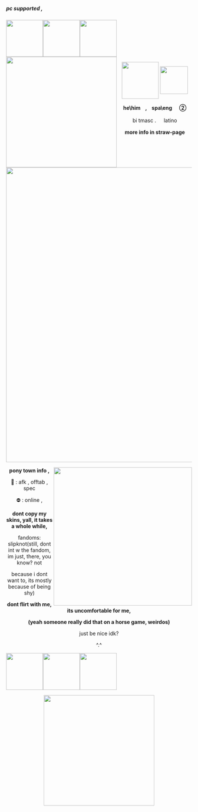 ##### pc supported ,
<img src="https://github.com/user-attachments/assets/67b54b4d-3cdb-4af4-9e76-29b69dd33e51" height="100"/><img src="https://github.com/user-attachments/assets/67b54b4d-3cdb-4af4-9e76-29b69dd33e51" height="100"/><img src="https://github.com/user-attachments/assets/67b54b4d-3cdb-4af4-9e76-29b69dd33e51" height="100"/>
<img src="https://github.com/user-attachments/assets/39b8c6c3-970f-4cbf-8180-02e6d45873c0" style="float" align="left" height="300" style="stetch"/>
<p align="center"/>
<img src="https://github-production-user-asset-6210df.s3.amazonaws.com/118145955/460889306-ce5ff1e0-b60b-4646-be51-87693e151eea.png?X-Amz-Algorithm=AWS4-HMAC-SHA256&X-Amz-Credential=AKIAVCODYLSA53PQK4ZA%2F20250701%2Fus-east-1%2Fs3%2Faws4_request&X-Amz-Date=20250701T060906Z&X-Amz-Expires=300&X-Amz-Signature=41b24b8de4d8f3104309d99f71673dd0e78604faae27ebe30beb2fffa28e4f1d&X-Amz-SignedHeaders=host" align="center" height="100"/>
<img src="https://github.com/user-attachments/assets/1f843b38-485a-43cc-a1e6-ad2ac5228a59" style="Float" align="center" height="75"/>
</p>
<p align="center"/><b> he\himㅤ,ㅤspa\eng ㅤ ②</b></p>
<p align="center"/>bi tmasc  . ㅤ latino</p>
<p align="center"/> <b>more info in straw-page</b></p>
<p align="center"><img src="https://github.com/user-attachments/assets/150c21bb-daef-4763-b1fd-bc14d4602560" width="800" align="center"/></p>


<img src="https://i.pinimg.com/736x/70/85/12/708512aaf2fd1d83a02babfd4e46742f.jpg" style="float" align="right" height="375" style="stetch"/>

<p align="center"/><b> pony town info , </b>
<p align="center"/>  🌙 : afk , offtab , spec</p>
<p align="center"/>  ⛔ : online ,</p>
<p align="center"/><b> dont copy my skins, yall, it takes a whole while,</b></p>
<p align="center"/> fandoms: slipknot(still, dont int w the fandom, im just, there, you know? not</p>
<p align="center"/>because i dont want to, its mostly because of being shy)</p>
<p align="center"/><b>dont flirt with me, its uncomfortable for me,</p>
<p align="center"/>(yeah someone really did that on a horse game, weirdos)</b></p>
<p align="center"/>just be nice idk?</p>
<p align="center"/>^.^</p>

<img src="https://github.com/user-attachments/assets/c1e57d25-db78-452f-b5b6-19f7c43e2f63" height="100"/><img src="https://github.com/user-attachments/assets/c1e57d25-db78-452f-b5b6-19f7c43e2f63" height="100"/><img src="https://github.com/user-attachments/assets/c1e57d25-db78-452f-b5b6-19f7c43e2f63" height="100"/>
<p align="Center"/><img src="https://github.com/user-attachments/assets/28b2f085-3201-469f-8fc8-806109bf33e2" height="300"/></p>
